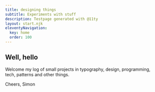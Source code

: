 ```yaml
---
title: designing things
subtitle: Experiments with stuff
description: Testpage generated with @11ty
layout: start.njk
eleventyNavigation:
  key: home
  order: 100
---
```


## Well, hello
Welcome my log of small projects in typography, design, programming, tech, patterns and other things.

Cheers, Simon

